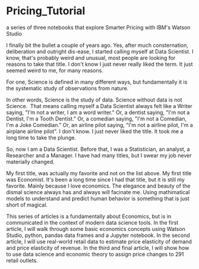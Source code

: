 # Pricing_Tutorial
a series of three notebooks that explore Smarter Pricing with IBM's Watson Studio

I finally bit the bullet a couple of years ago. Yes, after much consternation, deliberation and outright dis-ease, I started calling myself at Data Scientist. I know, that's probably weird and unusual, most people are looking for reasons to take that title. I don't know I just never really liked the term. It just seemed weird to me, for many reasons.

For one, Science is defined in many different ways, but fundamentally it is the systematic study of observations from nature. 

In other words, Science is the study of data. Science without data is not Science. 
That means calling myself a Data Scientist always felt like a Writer saying, "I'm not a writer, I am a word writer." Or, a dentist saying, "I'm not a Dentist, I'm a Tooth Dentist." Or, a comedian saying, "I'm not a Comedian, I'm a Joke Comedian." Or, an airline pilot saying, "I'm not a airline pilot, I'm a airplane airline pilot".  I don't know. I just never liked the title. It took me a long time to take the plunge.

So, now I am a Data Scientist. Before that, I was a Statistician, an analyst, a Researcher and a Manager. I have had many titles, but I swear my job never materially changed. 

My first title, was actually my favorite and not on the list above. My first title was Economist. It's been a long time since I had that title, but it is still my favorite. Mainly because I love economics. The elegance and beauty of the dismal science always has and always will facinate me. Using mathimatical models to understand and predict human behavior is something that is just short of magical. 

This series of articles is a fundamentally about Economics, but is in communicated in the context of modern data science tools. In the first article, I will walk through some basic economics concepts using Watson Studio, python, pandas data frames and a Jupyter notebook. In the second article, I will use real-world retail data to estimate price elasticity of demand and price elasticity of revenue. In the third and final article, I will show how to use data science and economic theory to assign price changes to 291 retail outlets.

